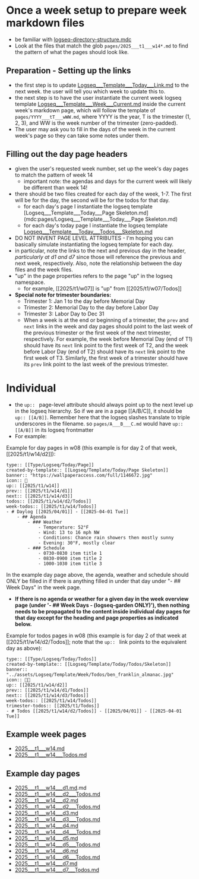 # Once a week setup to prepare week markdown files 
- be familiar with [logseq-directory-structure.mdc](mdc:.cursor/rules/logseq-cursor-rules/logseq-directory-structure.mdc)
- Look at the files that match the glob `pages/2025___t1___w14*.md` to find the pattern of what the pages should look like. 

## Preparation - Setting up the links
- the first step is to update [Logseq___Template___Today___Link.md](mdc:pages/Logseq___Template___Today___Link.md) to the next week. the user will tell you which week to update this to.
- the next step is to have the user instantiate the current week logseq template [Logseq___Template___Week___Current.md](mdc:pages/Logseq___Template___Week___Current.md) inside the current week's markdown page, which will follow the template of `pages/YYYY___tT___wWW.md`, where YYYY is the year, T is the trimester (1, 2, 3), and WW is the week number of the trimester (zero-padded).
- The user may ask you to fill in the days of the week in the current week's page so they can take some notes under them.

## Filling out the day page headers
- given the user's requested week number, set up the week's day pages to match the pattern of week 14
  - important note: the agendas and days for the current week will likely be different than week 14!
- there should be two files created for each day of the week, 1-7. The first will be for the day, the second will be for the todos for that day.
  - for each day's page I instantiate the logseq template [Logseq___Template___Today___Page Skeleton.md](mdc:pages/Logseq___Template___Today___Page Skeleton.md)
  - for each day's today page I instantiate the logseq template [Logseq___Template___Today___Todos___Skeleton.md](mdc:pages/Logseq___Template___Today___Todos___Skeleton.md)
- DO NOT INVENT PAGE LEVEL ATTRIBUTES - I'm hoping you can basically simulate instantiating the logseq template for each day.
- in particular, note the links to the next and previous day in the header, *particularly at d1 and d7* since those will reference the previous and next week, respectively. Also, note the relationship between the day files and the week files. 
- "up" in the page properties refers to the page "up" in the logseq namespace. 
  - for example, [[2025/t1/w07]] is "up" from [[2025/t1/w07/Todos]] 
- **Special note for trimester boundaries:**
  - Trimester 1: Jan 1 to the day before Memorial Day
  - Trimester 2: Memorial Day to the day before Labor Day
  - Trimester 3: Labor Day to Dec 31
  - When a week is at the end or beginning of a trimester, the `prev` and `next` links in the week and day pages should point to the last week of the previous trimester or the first week of the next trimester, respectively. For example, the week before Memorial Day (end of T1) should have its `next` link point to the first week of T2, and the week before Labor Day (end of T2) should have its `next` link point to the first week of T3. Similarly, the first week of a trimester should have its `prev` link point to the last week of the previous trimester.

# Individual 
- the `up:: ` page-level attribute should always point up to the next level up in the logseq hierarchy. So if we are in a page [[A/B/C]], it should be `up:: [[A/B]]`. Remember here that the logseq slashes translate to triple underscores in the filename. so `pages/A___B___C.md` would have `up:: [[A/B]]` in its logseq frontmatter
- For example:

Example for day pages in w08 (this example is for day 2 of that week, [[2025/t1/w14/d2]]):
~~~
type:: [[Type/Logseq/Today/Page]]
created-by-template:: [[Logseq/Template/Today/Page Skeleton]]
banner:: "https://wallpaperaccess.com/full/1146672.jpg"
icon:: 📖
up:: [[2025/t1/w14]]
prev:: [[2025/t1/w14/d1]]
next:: [[2025/t1/w14/d3]]
todos:: [[2025/t1/w14/d2/Todos]]
week-todos:: [[2025/t1/w14/Todos]]
- # Daylog [[2025/04/01]] - [[2025-04-01 Tue]]
	- ## Agenda
		- ### Weather
			- Temperature: 52°F
			- Wind: 13 to 16 mph NW
			- Conditions: Chance rain showers then mostly sunny
			- Evening: 30°F, mostly clear
		- ### Schedule
			- 0730-0830 item title 1
			- 0830-0900 item title 2
			- 1000-1030 item title 3
~~~

In the example day page above, the agenda, weather and schedule should ONLY be filled in if there is anything filled in under that day under "- ## Week Days" in the week page.
- **If there is no agenda or weather for a given day in the week overview page (under '- ## Week Days - (logseq-garden ONLY)'), then nothing needs to be propagated to the content inside individual day pages for that day except for the heading and page properties as indicated below.**

Example for todos pages in w08 (this example is for day 2 of that week at [[2025/t1/w14/d2/Todos]]; note that the `up:: ` link points to the equivalent day as above):
~~~
type:: [[Type/Logseq/Today/Todos]]
created-by-template:: [[Logseq/Template/Today/Todos/Skeleton]]
banner:: "../assets/Logseq/Template/Week/Todos/ben_franklin_almanac.jpg"
icon:: 📅✅
up:: [[2025/t1/w14/d2]]
prev:: [[2025/t1/w14/d1/Todos]]
next:: [[2025/t1/w14/d3/Todos]]
week-todos:: [[2025/t1/w14/Todos]]
trimester-todos:: [[2025/t1/Todos]]
- # Todos [[2025/t1/w14/d2/Todos]] - [[2025/04/01]] - [[2025-04-01 Tue]]
~~~


## Example week pages 
- [2025___t1___w14.md](mdc:pages/2025___t1___w14.md)
- [2025___t1___w14___Todos.md](mdc:pages/2025___t1___w14___Todos.md)

## Example day pages
- [2025___t1___w14___d1.md](mdc:pages/2025___t1___w14___d1.md).md
- [2025___t1___w14___d2___Todos.md](mdc:pages/2025___t1___w14___d2___Todos.md)
- [2025___t1___w14___d2.md](mdc:pages/2025___t1___w14___d2.md)
- [2025___t1___w14___d2___Todos.md](mdc:pages/2025___t1___w14___d2___Todos.md)
- [2025___t1___w14___d3.md](mdc:pages/2025___t1___w14___d3.md)
- [2025___t1___w14___d3___Todos.md](mdc:pages/2025___t1___w14___d3___Todos.md)
- [2025___t1___w14___d4.md](mdc:pages/2025___t1___w14___d4.md)
- [2025___t1___w14___d4___Todos.md](mdc:pages/2025___t1___w14___d4___Todos.md)
- [2025___t1___w14___d5.md](mdc:pages/2025___t1___w14___d5.md)
- [2025___t1___w14___d5___Todos.md](mdc:pages/2025___t1___w14___d5___Todos.md)
- [2025___t1___w14___d6.md](mdc:pages/2025___t1___w14___d6.md)
- [2025___t1___w14___d6___Todos.md](mdc:pages/2025___t1___w14___d6___Todos.md)
- [2025___t1___w14___d7.md](mdc:pages/2025___t1___w14___d7.md)
- [2025___t1___w14___d7___Todos.md](mdc:pages/2025___t1___w14___d7___Todos.md)